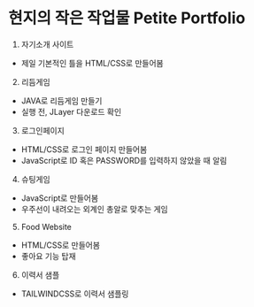# 현지의 작은 작업물 Petite Portfolio

1. 자기소개 사이트
  * 제일 기본적인 틀을 HTML/CSS로 만들어봄

2. 리듬게임
  * JAVA로 리듬게임 만들기
  * 실행 전, JLayer 다운로드 확인

3. 로그인페이지
  * HTML/CSS로 로그인 페이지 만들어봄
  * JavaScript로 ID 혹은 PASSWORD를 입력하지 않았을 때 알림

4. 슈팅게임
  * JavaScript로 만들어봄
  * 우주선이 내려오는 외계인 총알로 맞추는 게임

5. Food Website
  * HTML/CSS로 만들어봄
  * 좋아요 기능 탑재

6. 이력서 샘플
  * TAILWINDCSS로 이력서 샘플링
